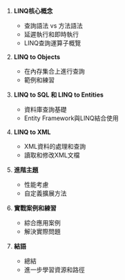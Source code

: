 1. **LINQ核心概念**
   - 查詢語法 vs 方法語法
   - 延遲執行和即時執行
   - LINQ查詢運算子概覽

2. **LINQ to Objects**
   - 在內存集合上進行查詢
   - 範例和練習

3. **LINQ to SQL 和 LINQ to Entities**
   - 資料庫查詢基礎
   - Entity Framework與LINQ結合使用

4. **LINQ to XML**
   - XML資料的處理和查詢
   - 讀取和修改XML文檔

5. **進階主題**
   - 性能考慮
   - 自定義擴展方法

6. **實戰案例和練習**
   - 綜合應用案例
   - 解決實際問題

7. **結語**
   - 總結
   - 進一步學習資源和路徑
